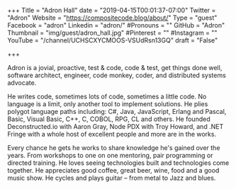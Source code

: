+++
Title = "Adron Hall"
date = "2019-04-15T00:01:37-07:00"
Twitter = "Adron"
Website = "https://compositecode.blog/about/"
Type = "guest"
Facebook = "adron"
Linkedin = "adron/"
#Pronouns = ""
GitHub = "Adron"
Thumbnail = "img/guest/adron_hall.jpg"
#Pinterest = ""
#Instagram = ""
YouTube = "/channel/UCHSCXYCMOOS-VSUdRsn13GQ"
draft = "False"

+++

Adron is a jovial, proactive, test & code, code & test, get things done well, software architect, engineer, code monkey, coder, and distributed systems advocate.

He writes code, sometimes lots of code, sometimes a little code. No language is a limit, only another tool to implement solutions. He plies polygot language paths including: C#, Java, JavaScript, Erlang and Pascal, Basic, Visual Basic, C++, C, COBOL, RPG, CL and others. He founded Deconstructed.io with Aaron Gray, Node PDX with Troy Howard, and .NET Fringe with a whole host of excellent people and more are in the works.

Every chance he gets he works to share knowledge he's gained over the years. From workshops to one on one mentoring, pair programming or directed training. He loves seeing technologies built and technologies come together. He appreciates good coffee, great beer, wine, food and a good music show. He cycles and plays guitar – from metal to Jazz and blues.
